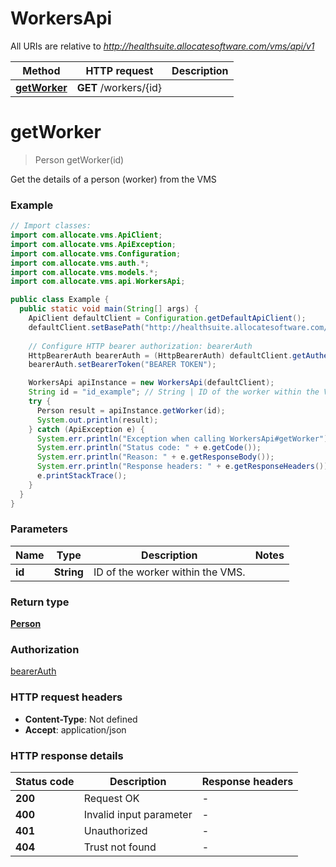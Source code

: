 # WorkersApi

All URIs are relative to *http://healthsuite.allocatesoftware.com/vms/api/v1*

Method | HTTP request | Description
------------- | ------------- | -------------
[**getWorker**](WorkersApi.md#getWorker) | **GET** /workers/{id} | 


<a name="getWorker"></a>
# **getWorker**
> Person getWorker(id)



Get the details of a person (worker) from the VMS

### Example
```java
// Import classes:
import com.allocate.vms.ApiClient;
import com.allocate.vms.ApiException;
import com.allocate.vms.Configuration;
import com.allocate.vms.auth.*;
import com.allocate.vms.models.*;
import com.allocate.vms.api.WorkersApi;

public class Example {
  public static void main(String[] args) {
    ApiClient defaultClient = Configuration.getDefaultApiClient();
    defaultClient.setBasePath("http://healthsuite.allocatesoftware.com/vms/api/v1");
    
    // Configure HTTP bearer authorization: bearerAuth
    HttpBearerAuth bearerAuth = (HttpBearerAuth) defaultClient.getAuthentication("bearerAuth");
    bearerAuth.setBearerToken("BEARER TOKEN");

    WorkersApi apiInstance = new WorkersApi(defaultClient);
    String id = "id_example"; // String | ID of the worker within the VMS.
    try {
      Person result = apiInstance.getWorker(id);
      System.out.println(result);
    } catch (ApiException e) {
      System.err.println("Exception when calling WorkersApi#getWorker");
      System.err.println("Status code: " + e.getCode());
      System.err.println("Reason: " + e.getResponseBody());
      System.err.println("Response headers: " + e.getResponseHeaders());
      e.printStackTrace();
    }
  }
}
```

### Parameters

Name | Type | Description  | Notes
------------- | ------------- | ------------- | -------------
 **id** | **String**| ID of the worker within the VMS. |

### Return type

[**Person**](Person.md)

### Authorization

[bearerAuth](../README.md#bearerAuth)

### HTTP request headers

 - **Content-Type**: Not defined
 - **Accept**: application/json

### HTTP response details
| Status code | Description | Response headers |
|-------------|-------------|------------------|
**200** | Request OK |  -  |
**400** | Invalid input parameter |  -  |
**401** | Unauthorized |  -  |
**404** | Trust not found |  -  |

